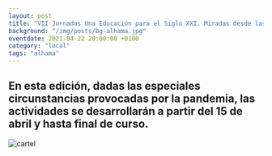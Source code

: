 ```yaml
---
layout: post
title: "VII Jornadas Una Educación para el Siglo XXI. Miradas desde las Ciencias y las Artes"
background: "/img/posts/bg-alhama.jpg"
eventdate: 2021-04-22 20:00:00 +0100
category: "local"
tags: "alhama"
---
```

## En esta edición, dadas las especiales circunstancias provocadas por la pandemia, las actividades se desarrollarán a partir del 15 de abril y hasta final de curso.  
![cartel](/img/posts/1campañapub.png)  
